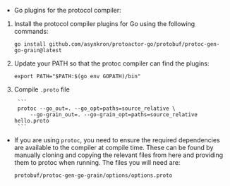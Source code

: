 - Go plugins for the protocol compiler:

1. Install the protocol compiler plugins for Go using the following commands:
    ```
    go install github.com/asynkron/protoactor-go/protobuf/protoc-gen-go-grain@latest
    ```

2. Update your PATH so that the protoc compiler can find the plugins:
    ```
    export PATH="$PATH:$(go env GOPATH)/bin"
    ```
3. Compile `.proto` file

        ```
        protoc --go_out=. --go_opt=paths=source_relative \
            --go-grain_out=. --go-grain_opt=paths=source_relative hello.proto
        ```

- If you are using `protoc`, you need to ensure the required dependencies are available to the compiler at compile time. These can be found by manually cloning and copying the relevant files from here and providing them to protoc when running. The files you will need are:
    ```
    protobuf/protoc-gen-go-grain/options/options.proto
    ```
